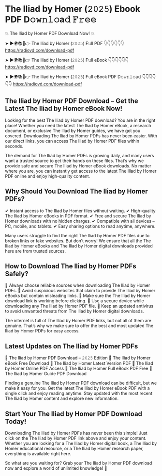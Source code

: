 # The Iliad by Homer (𝟸𝟶𝟸𝟻) Ebook PDF D𝚘𝚠𝚗𝚕𝚘a𝚍 𝙵𝚛𝚎𝚎

💥 The Iliad by Homer PDF Download Now! 💥

➤ ►🌍📚📱👉 The Iliad by Homer (𝟸𝟶𝟸𝟻) F𝚞ll PDF 👇👇👇👇👇👇
https://radiovd.com/download-pdf

➤ ►🌍📚📱👉 The Iliad by Homer (𝟸𝟶𝟸𝟻) F𝚞ll eBook 👇👇👇👇👇👇
https://radiovd.com/download-pdf

➤ ►🌍📚📱👉 The Iliad by Homer (𝟸𝟶𝟸𝟻) F𝚞ll eBook PDF D𝚘𝚠𝚗𝚕𝚘a𝚍 👇👇👇👇👇👇
https://radiovd.com/download-pdf

## The Iliad by Homer PDF Download – Get the Latest The Iliad by Homer eBook Now!

Looking for the best The Iliad by Homer PDF download? You are in the right place! Whether you need the latest The Iliad by Homer eBook, a research document, or exclusive The Iliad by Homer guides, we have got you covered. Downloading The Iliad by Homer PDFs has never been easier. With our direct links, you can access The Iliad by Homer PDF files within seconds.

The demand for The Iliad by Homer PDFs is growing daily, and many users want a trusted source to get their hands on these files. That’s why we provide safe and secure The Iliad by Homer eBook downloads. No matter where you are, you can instantly get access to the latest The Iliad by Homer PDF online and enjoy high-quality content.

## Why Should You Download The Iliad by Homer PDFs?

✔ Instant access to The Iliad by Homer files without waiting.
✔ High-quality The Iliad by Homer eBooks in PDF format.
✔ Free and secure The Iliad by Homer downloads with no hidden charges.
✔ Compatible with all devices – PC, mobile, and tablets.
✔ Easy sharing options to read anytime, anywhere.

Many users struggle to find the right The Iliad by Homer PDF files due to broken links or fake websites. But don’t worry! We ensure that all the The Iliad by Homer eBooks and The Iliad by Homer digital downloads provided here are from trusted sources.

## How to Download The Iliad by Homer PDFs Safely?

📌 Always choose reliable sources when downloading The Iliad by Homer PDFs.
📌 Avoid suspicious websites that claim to provide The Iliad by Homer eBooks but contain misleading links.
📌 Make sure the The Iliad by Homer download link is working before clicking.
📌 Use a secure device while downloading any The Iliad by Homer PDF file.
📌 Keep an updated antivirus to avoid unwanted threats from The Iliad by Homer digital downloads.

The internet is full of The Iliad by Homer PDF links, but not all of them are genuine. That’s why we make sure to offer the best and most updated The Iliad by Homer PDFs for easy access.

## Latest Updates on The Iliad by Homer PDFs

🔹 The Iliad by Homer PDF Download – 𝟸𝟶𝟸𝟻 Edition
🔹 The Iliad by Homer eBook Free Download
🔹 The Iliad by Homer Latest Version PDF
🔹 The Iliad by Homer Online PDF Access
🔹 The Iliad by Homer Full eBook PDF Free
🔹 The Iliad by Homer Guide PDF Download

Finding a genuine The Iliad by Homer PDF download can be difficult, but we make it easy for you. Get the latest The Iliad by Homer eBook PDF with a single click and enjoy reading anytime. Stay updated with the most recent The Iliad by Homer content and explore new information.

## Start Your The Iliad by Homer PDF Download Today!

Downloading The Iliad by Homer PDFs has never been this simple! Just click on the The Iliad by Homer PDF link above and enjoy your content. Whether you are looking for a The Iliad by Homer digital book, a The Iliad by Homer educational resource, or a The Iliad by Homer research paper, everything is available right here.

So what are you waiting for? Grab your The Iliad by Homer PDF download now and explore a world of unlimited knowledge! 🚀